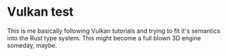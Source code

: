 # Vulkan test

This is me basically following Vulkan tutorials and trying to fit it's semantics
into the Rust type system.
This might become a full blown 3D engine someday, maybe.
